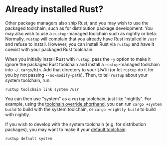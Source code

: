 # Already installed Rust?

Other package managers also ship Rust, and you may wish to use the packaged
toolchain, such as for distribution package development. You may also wish to
use a `rustup`-managed toolchain such as nightly or beta. Normally, `rustup`
will complain that you already have Rust installed in `/usr` and refuse to
install. However, you can install Rust via `rustup` and have it coexist with
your packaged Rust toolchain.

When you initially install Rust with `rustup`, pass the `-y` option to make it
ignore the packaged Rust toolchain and install a `rustup`-managed toolchain
into `~/.cargo/bin`. Add that directory to your `$PATH` (or let `rustup` do it
for you by not passing `--no-modify-path`). Then, to tell `rustup` about your
system toolchain, run:

```console
rustup toolchain link system /usr
```

You can then use "system" as a `rustup` toolchain, just like "nightly".
For example, using the [toolchain override shorthand], you can run `cargo +system build`
to build with the system toolchain, or `cargo +nightly build` to build with nightly.

If you wish to develop with the system toolchain (e.g. for distribution packages),
you may want to make it your [default toolchain]:

```console
rustup default system
```

[toolchain override shorthand]: ../overrides.md#toolchain-override-shorthand
[default toolchain]: ../overrides.md#default-toolchain
